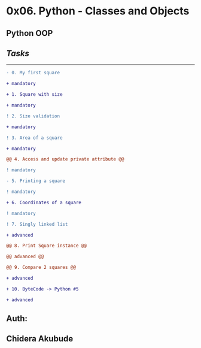 # **0x06. Python - Classes and Objects**
## **Python  OOP**

## ***Tasks***
___

```diff
- 0. My first square 

+ mandatory 

+ 1. Square with size 

+ mandatory 

! 2. Size validation 

+ mandatory 

! 3. Area of a square 

+ mandatory 

@@ 4. Access and update private attribute @@ 

! mandatory 

- 5. Printing a square 

! mandatory 

+ 6. Coordinates of a square 

! mandatory 

! 7. Singly linked list 

+ advanced 

@@ 8. Print Square instance @@ 

@@ advanced @@ 

@@ 9. Compare 2 squares @@ 

+ advanced 

+ 10. ByteCode -> Python #5 

+ advanced 
```
## Auth:
## Chidera Akubude

